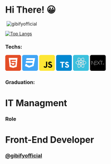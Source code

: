 
# Hi There! 😀

<!--
**Evandro Gibicoski/gibifyofficial** is a ✨ _special_ ✨ repository because its `README.md` (this file) appears on your GitHub profile.
Here are some ideas to get you started:

- 🔭 I’m currently working on ...
- 🌱 I’m currently learning ...
- 👯 I’m looking to collaborate on ...
- 🤔 I’m looking for help with ...
- 💬 Ask me about ...
- 📫 How to reach me: ...
- 😄 Pronouns: ...
- ⚡ Fun fact: ...
-->

<p>&nbsp;<img align="justify" src="https://github-readme-stats.vercel.app/api?username=gibifyofficial&show_icons=true&locale=en&=true&theme=dark" alt="gibifyofficial" /></p>

[![Top Langs](https://github-readme-stats.vercel.app/api/top-langs/?username=gibifyofficial&layout=compact&how_icons=true&theme=dark)](https://github.com/anuraghazra/github-readme-stats)

### Techs:

[![html5](https://github.com/gibify/gibify/blob/master/assets/html5%201.png)](https://www.w3schools.com/html/default.asp)
[![css3](https://github.com/gibify/gibify/blob/master/assets/css3%201.png)](https://www.w3schools.com/css/default.asp)
[![javascript](https://github.com/gibify/gibify/blob/master/assets/javascript%201.png)](https://www.javascript.com/)
[![typescript](https://github.com/gibify/gibify/blob/master/assets/typescript.png)](https://www.typescriptlang.org/)
[![reactJS](https://github.com/gibify/gibify/blob/master/assets/reactjs%201.png)](https://reactjs.org/)
[![nextjs](https://github.com/gibify/gibify/blob/master/assets/nextjs.png)](https://nextjs.org/)

### Graduation:

# IT Managment

### Role

# Front-End Developer

### [@gibifyofficial](https://www.gibify.me/)
